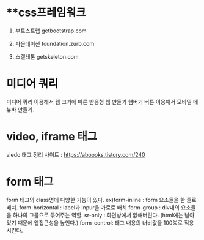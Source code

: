 # **css프레임워크

1. 부트스트랩 getbootstrap.com

2. 파운데이션 foundation.zurb.com

3. 스켈레톤 getskeleton.com



# 미디어 쿼리
미디어 쿼리 이용해서 웹 크기에 따른 반응형 웹 만들기
햄버거 버튼 이용해서 모바일 메뉴바 만들기.



# video, iframe 태그
viedo 태그 정리 사이트 : https://aboooks.tistory.com/240


# form 태그
form 태그의 class명에 다양한 기능이 있다. 
ex)form-inline : form 요소들을 한 줄로 배치. form-horizontal : label과 inpur을 가로로 배치
   form-group  : div내의 요소들을 하나의 그룹으로 묶어주는 역할.  sr-only : 화면상에서 없애버린다. (html에는 남아있기 때문에 웹접근성을 높인다.)
   form-control: 태그 내용의 너비값을 100%로 적용시킨다. 
